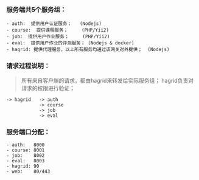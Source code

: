 ### 服务端共5个服务组：
    - auth:  提供用户认证服务；   (Nodejs)
    - course:  提供课程服务；     (PHP/Yii2)
    - job:  提供用户作业服务；     (PHP/Yii2)
    - eval:  提供用户作业的评测服务； (Nodejs & docker)
    - hagrid: 提供代理服务，以上所有服务均通过该网关对外提供；  (Nodejs)

### 请求过程说明：
> 所有来自客户端的请求，都由hagrid来转发给实际服务组；
> hagrid负责对请求的权限进行验证；
    
    -> hagrid   -> auth
                -> course
                -> job
                -> eval

### 服务端口分配：
    - auth:   8000
    - course: 8001
    - job:    8002
    - eval:   8003
    - hagrid: 90
    - web:    80/443

